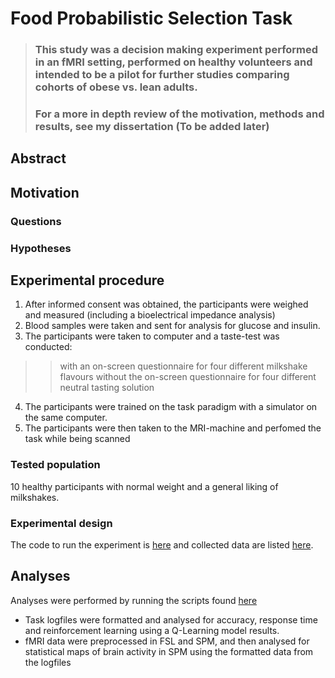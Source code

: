 # Food Probabilistic Selection Task 
> ### This study was a decision making experiment performed in an fMRI setting, performed on healthy volunteers and intended to be a pilot for further studies comparing cohorts of obese vs. lean adults.
> ### For a more in depth review of the motivation, methods and results, see my dissertation (To be added later) 

## Abstract

> 

## Motivation

> 

### Questions

### Hypotheses

## Experimental procedure

1. After informed consent was obtained, the participants were weighed and measured (including a bioelectrical impedance analysis)
2. Blood samples were taken and sent for analysis for glucose and insulin.
3. The participants were taken to computer and a taste-test was conducted:
>> with an on-screen questionnaire for four different milkshake flavours
>> without the on-screen questionnaire for four different neutral tasting solution
4. The participants were trained on the task paradigm with a simulator on the same computer.
5. The participants were then taken to the MRI-machine and perfomed the task while being scanned

### Tested population

10 healthy participants with normal weight and a general liking of milkshakes.
 
### Experimental design

The code to run the experiment is [here](experiment/README.md) and collected data are listed [here](data/README.md).

## Analyses
Analyses were performed by running the scripts found [here](experiment/README.md) 
* Task logfiles were formatted and analysed for accuracy, response time and reinforcement learning using a Q-Learning model results.
* fMRI data were preprocessed in FSL and SPM, and then analysed for statistical maps of brain activity in SPM using the formatted data from the logfiles
